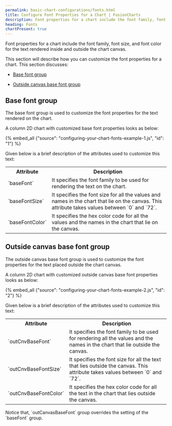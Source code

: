```yaml
---
permalink: basic-chart-configurations/fonts.html
title: Configure Font Properties for a Chart | FusionCharts
description: Font properties for a chart include the font family, font size, and font color for the text rendered inside and outside the chart canvas.
heading: Fonts
chartPresent: true
---
```


Font properties for a chart include the font family, font size, and font color for the text rendered inside and outside the chart canvas.

This section will describe how you can customize the font properties for a chart. This section discusses:

* <a href="{{ site.baseurl }}basic-chart-configurations/fonts.html#base-font-group">Base font group</a>

* <a href="{{ site.baseurl }}basic-chart-configurations/fonts.html#outside-canvas-base-font-group">Outside canvas base font group</a>

## Base font group

The base font group is used to customize the font properties for the text rendered on the chart.

A column 2D chart with customized base font properties looks as below:

{% embed_all {"source": "configuring-your-chart-fonts-example-1.js", "id": "1"} %}

Given below is a brief description of the attributes used to customize this text:

<table>
  <tr>
    <th>Attribute</th>
    <th>Description</th>
  </tr>
  <tr>
    <td>`baseFont`</td>
    <td>It specifies the font family to be used for rendering the text on the chart.</td>
  </tr>
  <tr>
    <td>`baseFontSize`</td>
    <td>It specifies the font size for all the values and names in the chart that lie on the canvas. This attribute takes values between `0` and `72`.</td>
  </tr>
  <tr>
    <td>`baseFontColor`</td>
    <td>It specifies the hex color code for all the values and the names in the chart that lie on the canvas.</td>
  </tr>
</table>


## Outside canvas base font group

The outside canvas base font group is used to customize the font properties for the text placed outside the chart canvas.

A column 2D chart with customized outside canvas base font properties looks as below:

{% embed_all {"source": "configuring-your-chart-fonts-example-2.js", "id": "2"} %}

Given below is a brief description of the attributes used to customize this text:

<table>
  <tr>
    <th>Attribute</th>
    <th>Description</th>
  </tr>
  <tr>
    <td>`outCnvBaseFont`</td>
    <td>It specifies the font family to be used for rendering all the values and the names in the chart that lie outside the canvas.</td>
  </tr>
  <tr>
    <td>`outCnvBaseFontSize`</td>
    <td>It specifies the font size for all the text that lies outside the canvas. This attribute takes values between `0` and `72`.</td>
  </tr>
  <tr>
    <td>`outCnvBaseFontColor`</td>
    <td>It specifies the hex color code for all the text in the chart that lies outside the canvas.
</td>
  </tr>
</table>






<p class = "text-info">Notice that, `outCanvasBaseFont` group overrides the setting of the `baseFont` group.</p>
